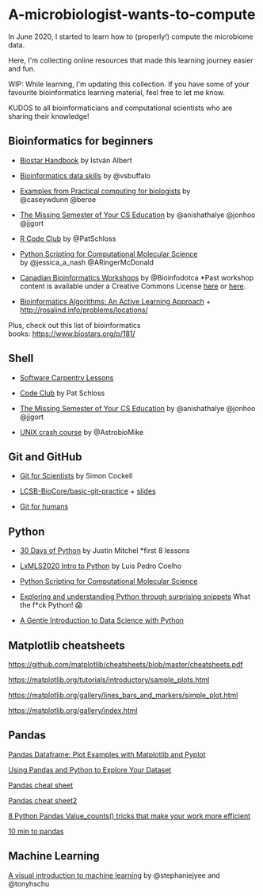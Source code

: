 # A-microbiologist-wants-to-compute

In June 2020, I started to learn how to (properly!) compute the microbiome data.

Here, I'm collecting online resources that made this learning journey easier and fun.

WIP: While learning, I'm updating this collection. If you have some of your favourite bioinformatics learning material, feel free to let me know.

KUDOS to all bioinformaticians and computational scientists who are sharing their knowledge!

## Bioinformatics for beginners

- [Biostar Handbook](https://www.biostarhandbook.com/) by István Albert

- [Bioinformatics data skills](https://github.com/vsbuffalo/bds-files) by @vsbuffalo 

- [Examples from Practical computing for biologists](https://practicalcomputing.org/downloads.html) by @caseywdunn @beroe

- [The Missing Semester of Your CS Education](https://missing.csail.mit.edu/) by @anishathalye @jonhoo @jjgort

- [R Code Club](https://riffomonas.org/code_club/) by @PatSchloss

- [Python Scripting for Computational Molecular Science](https://education.molssi.org/python_scripting_cms/) by @jessica_a_nash @ARingerMcDonald

- [Canadian Bioinformatics Workshops](https://bioinformatics.ca/workshops/) by @Bioinfodotca *Past workshop content is available under a Creative Commons License [here](https://bioinformatics.ca/workshops/workshops-2018/) or [here](https://www.youtube.com/channel/UCKbkfKk65PZyRCzUwXOJung).

- [Bioinformatics Algorithms: An Active Learning Approach](https://www.youtube.com/c/bioinfalgorithms/playlists) + http://rosalind.info/problems/locations/

Plus, check out this list of bioinformatics books: https://www.biostars.org/p/181/

## Shell

- [Software Carpentry Lessons](https://software-carpentry.org/lessons/)

- [Code Club](https://riffomonas.org/code_club/) by Pat Schloss

- [The Missing Semester of Your CS Education](https://missing.csail.mit.edu/) by @anishathalye @jonhoo @jjgort

- [UNIX crash course](https://astrobiomike.github.io/unix/unix-intro) by @AstrobioMike

## Git and GitHub

- [Git for Scientists](https://www.youtube.com/watch?v=40n7A705TAg) by Simon Cockell

- [LCSB-BioCore/basic-git-practice](https://github.com/LCSB-BioCore/basic-git-practice) + [slides](https://courses.lcsb.uni.lu/2021-03-18_basicGitTraining/stable/#/)

- [Git for humans](https://orchid00.github.io/git_for_humans/007_resources.html)

## Python

- [30 Days of Python](https://www.youtube.com/playlist?list=PLEsfXFp6DpzQjDBvhNy5YbaBx9j-ZsUe6) by Justin Mitchel *first 8 lessons

- [LxMLS2020 Intro to Python](https://www.youtube.com/watch?v=t3ipChpkYgc&list=PLam4sUtHYhYBPHSvRQrw8JVMRZgkEYLRn) by Luis Pedro Coelho 

- [Python Scripting for Computational Molecular Science](https://education.molssi.org/python_scripting_cms/)

- [Exploring and understanding Python through surprising snippets](https://github.com/satwikkansal/wtfpython) What the f*ck Python! 😱

- [A Gentle Introduction to Data Science with Python](https://github.com/um-dang/intro-python-16S-analysis)

## Matplotlib cheatsheets

https://github.com/matplotlib/cheatsheets/blob/master/cheatsheets.pdf

https://matplotlib.org/tutorials/introductory/sample_plots.html

https://matplotlib.org/gallery/lines_bars_and_markers/simple_plot.html

https://matplotlib.org/gallery/index.html

## Pandas

[Pandas Dataframe: Plot Examples with Matplotlib and Pyplot](https://queirozf.com/entries/pandas-dataframe-plot-examples-with-matplotlib-pyplot)

[Using Pandas and Python to Explore Your Dataset](https://realpython.com/pandas-python-explore-dataset/)

[Pandas cheat sheet](https://www.dataquest.io/blog/pandas-cheat-sheet/)

[Pandas cheat sheet2](https://datacamp-community-prod.s3.amazonaws.com/dbed353d-2757-4617-8206-8767ab379ab3)

[8 Python Pandas Value_counts() tricks that make your work more efficient](https://re-thought.com/pandas-value_counts/)

[10 min to pandas](https://pandas.pydata.org/pandas-docs/stable/user_guide/10min.html)


## Machine Learning

[A visual introduction to machine learning](http://www.r2d3.us/) by @stephaniejyee and @tonyhschu
 
